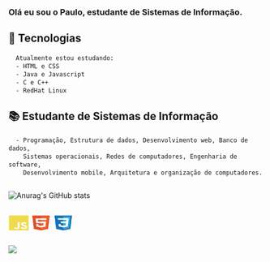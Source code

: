 ### Olá eu sou o Paulo, estudante de Sistemas de Informação.

## 🚀 Tecnologias 
      
      Atualmente estou estudando: 
      - HTML e CSS
      - Java e Javascript
      - C e C++
      - RedHat Linux

## 📚 Estudante de Sistemas de Informação
      - Programação, Estrutura de dados, Desenvolvimento web, Banco de dados, 
        Sistemas operacionais, Redes de computadores, Engenharia de software, 
        Desenvolvimento mobile, Arquitetura e organização de computadores.

##

![Anurag's GitHub stats](https://github-readme-stats.vercel.app/api?username=paulovarrone&show_icons=true&theme=radical)



<div style="display: inline_block"><br>
  <img align="center" alt="pr-Js" height="30" width="40" src="https://raw.githubusercontent.com/devicons/devicon/master/icons/javascript/javascript-plain.svg">
  <img align="center" alt="pr-HTML" height="30" width="40" src="https://raw.githubusercontent.com/devicons/devicon/master/icons/html5/html5-original.svg">
  <img align="center" alt="pr-CSS" height="30" width="40" src="https://raw.githubusercontent.com/devicons/devicon/master/icons/css3/css3-original.svg">
</div>

##

<div> 
 <a href="https://www.linkedin.com/in/paulovarrone/" target="_blank"><img src="https://img.shields.io/badge/-LinkedIn-%230077B5?style=for-the-badge&logo=linkedin&logoColor=white" target="_blank"></a> 
  
</div>
